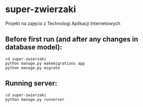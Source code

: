 # super-zwierzaki

Projekt na zajęcia z Technologi Aplikacji Internetowych

## Before first run (and after any changes in database model):
```console
cd super-zwierzaki
python manage.py makemigrations app
python manage.py migrate
```

## Running server:
```console
cd super-zwierzaki
python manage.py runserver
```
